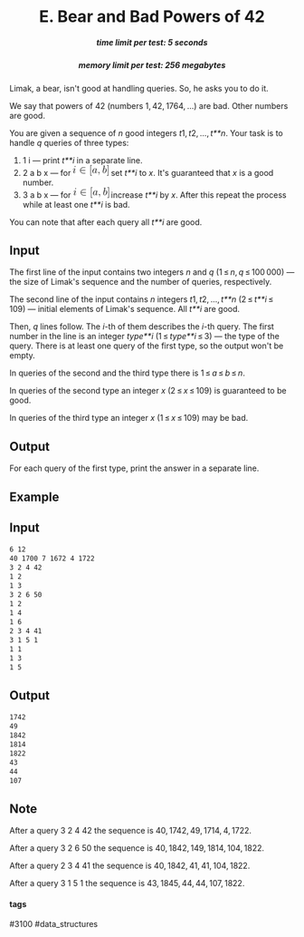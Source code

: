 <h1 style='text-align: center;'> E. Bear and Bad Powers of 42</h1>

<h5 style='text-align: center;'>time limit per test: 5 seconds</h5>
<h5 style='text-align: center;'>memory limit per test: 256 megabytes</h5>

Limak, a bear, isn't good at handling queries. So, he asks you to do it.

We say that powers of 42 (numbers 1, 42, 1764, ...) are bad. Other numbers are good.

You are given a sequence of *n* good integers *t*1, *t*2, ..., *t**n*. Your task is to handle *q* queries of three types:

1. 1 i — print *t**i* in a separate line.
2. 2 a b x — for ![](images/dfe3c7c46edb4f485631cb422ffc55ec2c0ae0a7.png) set *t**i* to *x*. It's guaranteed that *x* is a good number.
3. 3 a b x — for ![](images/dfe3c7c46edb4f485631cb422ffc55ec2c0ae0a7.png) increase *t**i* by *x*. After this repeat the process while at least one *t**i* is bad.

You can note that after each query all *t**i* are good.

## Input

The first line of the input contains two integers *n* and *q* (1 ≤ *n*, *q* ≤ 100 000) — the size of Limak's sequence and the number of queries, respectively.

The second line of the input contains *n* integers *t*1, *t*2, ..., *t**n* (2 ≤ *t**i* ≤ 109) — initial elements of Limak's sequence. All *t**i* are good.

Then, *q* lines follow. The *i*-th of them describes the *i*-th query. The first number in the line is an integer *type**i* (1 ≤ *type**i* ≤ 3) — the type of the query. There is at least one query of the first type, so the output won't be empty.

In queries of the second and the third type there is 1 ≤ *a* ≤ *b* ≤ *n*.

In queries of the second type an integer *x* (2 ≤ *x* ≤ 109) is guaranteed to be good.

In queries of the third type an integer *x* (1 ≤ *x* ≤ 109) may be bad.

## Output

For each query of the first type, print the answer in a separate line.

## Example

## Input


```
6 12  
40 1700 7 1672 4 1722  
3 2 4 42  
1 2  
1 3  
3 2 6 50  
1 2  
1 4  
1 6  
2 3 4 41  
3 1 5 1  
1 1  
1 3  
1 5  

```
## Output


```
1742  
49  
1842  
1814  
1822  
43  
44  
107  

```
## Note

After a query 3 2 4 42 the sequence is 40, 1742, 49, 1714, 4, 1722.

After a query 3 2 6 50 the sequence is 40, 1842, 149, 1814, 104, 1822.

After a query 2 3 4 41 the sequence is 40, 1842, 41, 41, 104, 1822.

After a query 3 1 5 1 the sequence is 43, 1845, 44, 44, 107, 1822.



#### tags 

#3100 #data_structures 